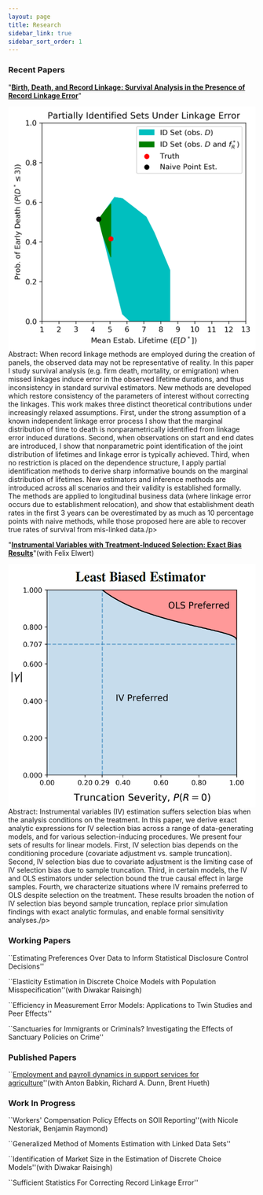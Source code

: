 ```yaml
---
layout: page
title: Research
sidebar_link: true
sidebar_sort_order: 1
---
```


### Recent Papers

"**[Birth, Death, and Record Linkage: Survival Analysis in the Presence of Record Linkage Error](assets/papers/Elan_Segarra_JMP.pdf)**"

<img src="assets/papers/BDRL2020_PIS.png" align="left" id="docimg2"/><p id=docabstract2>Abstract: When record linkage methods are employed during the creation of panels, the observed data may not be representative of reality. 
In this paper I study survival analysis (e.g. firm death, mortality, or emigration) when missed linkages induce error in the observed lifetime durations, and thus inconsistency in standard survival estimators. New methods are developed which restore consistency of the parameters of interest without correcting the linkages. This work makes three distinct theoretical contributions under increasingly relaxed assumptions. First, under the strong assumption of a known independent linkage error process I show that the marginal distribution of time to death is nonparametrically identified from linkage error induced durations. Second, when observations on start and end dates are introduced, I show that nonparametric point identification of the joint distribution of lifetimes and linkage error is typically achieved. Third, when no restriction is placed on the dependence structure, I apply partial identification methods to derive sharp informative bounds on the marginal distribution of lifetimes. New estimators and inference methods are introduced across all scenarios and their validity is established formally. The methods are applied to longitudinal business data (where linkage error occurs due to establishment relocation), and show that establishment death rates in the first 3 years can be overestimated by as much as 10 percentage points with naive methods, while those proposed here are able to recover true rates of survival from mis-linked data./p>

"**[Instrumental Variables with Treatment-Induced Selection: Exact Bias Results](https://arxiv.org/abs/2005.09583)**"(with Felix Elwert)

<img src="assets/papers/Festschrift2020_LeastBiasEst.png" align="left" id="docimg2"/><p id=docabstract2>Abstract: Instrumental variables (IV) estimation suffers selection bias when the analysis conditions on the treatment. In this paper, we derive exact analytic expressions for IV selection bias across a range of data-generating models, and for various selection-inducing procedures. We present four sets of results for linear models. First, IV selection bias depends on the conditioning procedure (covariate adjustment vs. sample truncation). Second, IV selection bias due to covariate adjustment is the limiting case of IV selection bias due to sample truncation. Third, in certain models, the IV and OLS estimators under selection bound the true causal effect in large samples. Fourth, we characterize situations where IV remains preferred to OLS despite selection on the treatment. These results broaden the notion of IV selection bias beyond sample truncation, replace prior simulation findings with exact analytic formulas, and enable formal sensitivity analyses./p>

### Working Papers

``Estimating Preferences Over Data to Inform Statistical Disclosure Control Decisions''

``Elasticity Estimation in Discrete Choice Models with Population Misspecification''(with Diwakar Raisingh)

``Efficiency in Measurement Error Models: Applications to Twin Studies and Peer Effects''

``Sanctuaries for Immigrants or Criminals? Investigating the Effects of Sanctuary Policies on Crime''

### Published Papers

``[Employment and payroll dynamics in support services for agriculture](https://onlinelibrary.wiley.com/doi/abs/10.1002/aepp.13271)''(with Anton Babkin,  Richard A. Dunn,  Brent Hueth)

### Work In Progress

``Workers' Compensation Policy Effects on SOII Reporting''(with Nicole Nestoriak,  Benjamin Raymond)

``Generalized Method of Moments Estimation with Linked Data Sets''

``Identification of Market Size in the Estimation of Discrete Choice Models''(with Diwakar Raisingh)

``Sufficient Statistics For Correcting Record Linkage Error''
